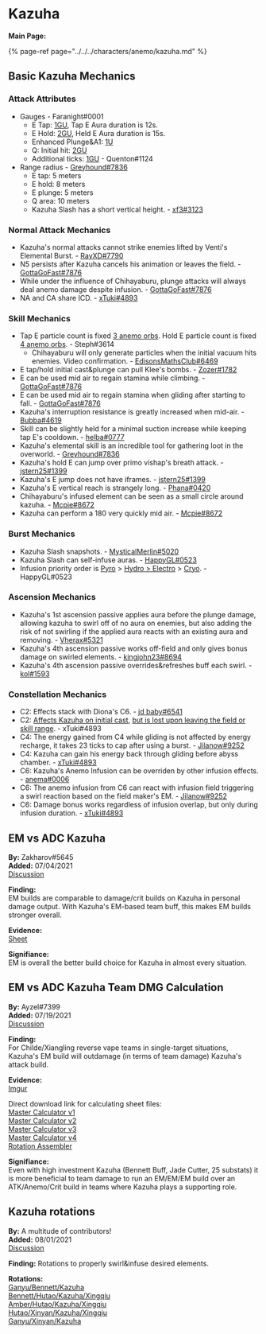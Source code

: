 # Kazuha

**Main Page:**

{% page-ref page="../../../characters/anemo/kazuha.md" %}

## Basic Kazuha Mechanics

### Attack Attributes
* Gauges - Faranight\#0001
  * E Tap: [1GU](https://youtu.be/SoCI_E1eDXE), Tap E Aura duration is 12s.
  * E Hold: [2GU](https://www.youtube.com/watch?v=7j8-P-dLrt4), Held E Aura duration is 15s.
  * Enhanced Plunge&A1: [1U](https://www.youtube.com/watch?v=DcoAQXhCkz4)  
  * Q: Initial hit: [2GU]()  
   * Additional ticks: [1GU](https://www.youtube.com/watch?v=3QzC22lg67c) - Quenton\#1124  
* Range radius - [Greyhound\#7836](https://www.youtube.com/watch?v=0rnQRpGp8dM)  
  * E tap: 5 meters  
  * E hold: 8 meters  
  * E plunge: 5 meters  
  * Q area: 10 meters  
  * Kazuha Slash has a short vertical height. - [xf3\#3123](https://www.youtube.com/watch?v=SbZnXH7e-jA)  


### Normal Attack Mechanics
* Kazuha's normal attacks cannot strike enemies lifted by Venti's Elemental Burst. - [RayXD\#7790](https://imgur.com/a/mHxRQjF)  
* N5 persists after Kazuha cancels his animation or leaves the field. - [GottaGoFast\#7876](https://www.youtube.com/watch?v=Mmcma8d4z6o)  
* While under the influence of Chihayaburu, plunge attacks will always deal anemo damage despite infusion. - [GottaGoFast\#7876](https://www.youtube.com/watch?v=U8rDXpz4gTo)  
* NA and CA share ICD. - [xTuki\#4893](https://imgur.com/qsD7hgT)  

### Skill Mechanics
* Tap E particle count is fixed [3 anemo orbs](https://i.imgur.com/KDeL4wp.png). Hold E particle count is fixed [4 anemo orbs](https://i.imgur.com/0oulfFW.png). -  Steph\#3614
  * Chihayaburu will only generate particles when the initial vacuum hits enemies. Video confirmation. - [EdisonsMathsClub\#6469](https://www.youtube.com/watch?v=FdyWE2T66VE)  
* E tap/hold initial cast&plunge can pull Klee's bombs. - [Zozer\#1782](https://youtu.be/O-sjqUAtirA)  
* E can be used mid air to regain stamina while climbing. - [GottaGoFast\#7876](https://youtu.be/hUfGxLDsHTw)  
* E can be used mid air to regain stamina when gliding after starting to fall. - [GottaGoFast\#7876](https://youtu.be/iboABc_eh60)  
* Kazuha's interruption resistance is greatly increased when mid-air. - [Bubba\#4619](https://imgur.com/a/BWEjMxq)  
* Skill can be slightly held for a minimal suction increase while keeping tap E's cooldown. - [helba\#0777](https://imgur.com/a/55baYSz)  
* Kazuha's elemental skill is an incredible tool for gathering loot in the overworld. - [Greyhound\#7836](https://www.youtube.com/watch?v=7ELY1kTC7AI)  
* Kazuha's hold E can jump over primo vishap's breath attack. - [jstern25\#1399](https://imgur.com/a/QSvOkph)  
* Kazuha's E jump does not have iframes. - [jstern25\#1399](https://imgur.com/a/4X56XWS)  
* Kazuha's E vertical reach is strangely long. - [Phana\#0420](https://imgur.com/1Sio3TA)  
* Chihayaburu's infused element can be seen as a small circle around kazuha. - [Mcpie\#8672](https://youtu.be/rHSRe-IRrv8)  
* Kazuha can perform a 180 very quickly mid air. - [Mcpie\#8672](https://youtu.be/kfneyG6r4yA)  

### Burst Mechanics
* Kazuha Slash snapshots. - [MysticalMerlin\#5020](https://imgur.com/a/MC9nEnq)
* Kazuha Slash can self-infuse auras. - [HappyGL\#0523](https://imgur.com/a/VfCg2cA)  
* Infusion priority order is [Pyro](https://imgur.com/a/3FsxwG9) > [Hydro > Electro](https://imgur.com/a/3tFexju) > [Cryo](https://imgur.com/a/CJ5feqy).  - HappyGL\#0523  

### Ascension Mechanics  
* Kazuha's 1st ascension passive applies aura before the plunge damage, allowing kazuha to swirl off of no aura on enemies, but also adding the risk of not swirling if the applied aura reacts with an existing aura and removing. - [Vherax\#5321](https://i.imgur.com/7n0rlWE.mp4)  
* Kazuha's 4th ascension passive works off-field and only gives bonus damage on swirled elements. - [kingjohn23\#8694](https://youtu.be/3ryW4jG38y0)  
* Kazuha's 4th ascension passive overrides&refreshes buff each swirl. - [kol\#1593](https://youtu.be/-D8IMtMAt48)  

### Constellation Mechanics  
* C2: Effects stack with Diona's C6. - [jd baby\#6541](https://imgur.com/a/F1qGWD4)  
* C2: [Affects Kazuha on initial cast](https://imgur.com/HmiW7nT), [but is lost upon leaving the field or skill range](https://imgur.com/HmiW7nT). - xTuki\#4893
* C4: The energy gained from C4 while gliding is not affected by energy recharge, it takes 23 ticks to cap after using a burst. - [Jilanow\#9252](https://youtu.be/V0o_-DF0DiA)  
* C4: Kazuha can gain his energy back through gliding before abyss chamber. - [xTuki\#4893](https://imgur.com/EFeCgB2)  
* C6: Kazuha's Anemo Infusion can be overriden by other infusion effects. - [anema\#0006](https://imgur.com/vNyOiFt)  
* C6: The anemo infusion from C6 can react with infusion field triggering a swirl reaction based on the field maker's EM. - [Jilanow\#9252](https://www.youtube.com/watch?v=7YoyUKu-cPY)  
* C6: Damage bonus works regardless of infusion overlap, but only during infusion duration. - [xTuki\#4893](https://imgur.com/eJJc5K6)  
  
  
## EM vs ADC Kazuha  

**By:** Zakharov#5645  
**Added:** 07/04/2021  
[Discussion](https://tickettool.xyz/direct?url=https://cdn.discordapp.com/attachments/861165727390367764/861345878035398656/transcript-em-vs-adc-kazuha.html)  
  
**Finding:**  
EM builds are comparable to damage/crit builds on Kazuha in personal damage output. With Kazuha's EM-based team buff, this makes EM builds stronger overall.  
  
**Evidence:**  
[Sheet](https://docs.google.com/spreadsheets/d/1a6-onb86Aphedf-dL5dq4frc2F3IrivggFuhp53D3vw/edit#gid=146292907)  
  
**Signifiance:**  
EM is overall the better build choice for Kazuha in almost every situation.

## EM vs ADC Kazuha Team DMG Calculation

**By:** Ayzel#7399  
**Added:** 07/19/2021  
[Discussion](https://tickettool.xyz/direct?url=https://cdn.discordapp.com/attachments/865056192140017695/866477834708713503/transcript-kazuha-adc-vs-em-team-damage.html)  
  
**Finding:**  
For Childe/Xiangling reverse vape teams in single-target situations, Kazuha's EM build will outdamage (in terms of team damage) Kazuha's attack build.  

**Evidence:**  
[Imgur](https://imgur.com/dPkWJZt)

Direct download link for calculating sheet files:  
[Master Calculator v1](https://cdn.discordapp.com/attachments/865056192140017695/865056812226707466/Genshin_Master_Calculator.xlsx)  
[Master Calculator v2](https://cdn.discordapp.com/attachments/865056192140017695/865056807634468914/Genshin_Master_Calculator_-_2.xlsx)  
[Master Calculator v3](https://cdn.discordapp.com/attachments/865056192140017695/865056811764416512/Genshin_Master_Calculator_-_3.xlsx)  
[Master Calculator v4](https://cdn.discordapp.com/attachments/865056192140017695/865056812042551296/Genshin_Master_Calculator_-_4.xlsx)  
[Rotation Assembler](https://cdn.discordapp.com/attachments/865056192140017695/865056808388132944/Rotation_Assembler.xlsx)

**Signifiance:**  
Even with high investment Kazuha (Bennett Buff, Jade Cutter, 25 substats) it is more beneficial to team damage to run an EM/EM/EM build over an ATK/Anemo/Crit build in teams where Kazuha plays a supporting role.


## Kazuha rotations  

**By:** A multitude of contributors!  
**Added:** 08/01/2021  
[Discussion](https://tickettool.xyz/direct?url=https://cdn.discordapp.com/attachments/859847076065181717/871415551388426280/transcript-kazoo-rotations.html)

**Finding:** Rotations to properly swirl&infuse desired elements.  

**Rotations:**  
[Ganyu/Bennett/Kazuha](https://imgur.com/a/p9A5ZdI)  
[Bennett/Hutao/Kazuha/Xingqiu](https://imgur.com/AwtoxMV)  
[Amber/Hutao/Kazuha/Xingqiu](https://imgur.com/a/iGmFe4W)  
[Hutao/Xinyan/Kazuha/Xingqiu](https://www.youtube.com/watch?v=k_aLssZLUwA)  
[Ganyu/Xinyan/Kazuha](https://www.youtube.com/watch?v=ePjLzl1U75Q)  
